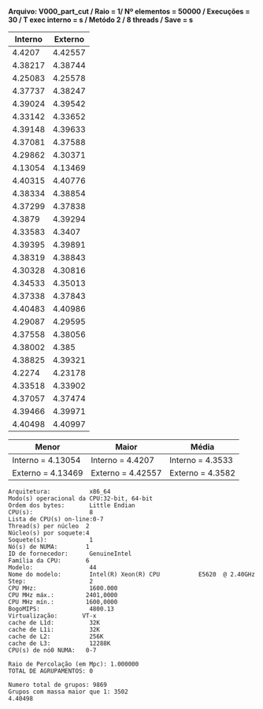 **Arquivo: V000_part_cut / Raio = 1/ Nº elementos = 50000 / Execuções = 30 / T exec interno = s / Metódo 2 / 8 threads / Save = s**
 
| Interno | Externo |
|---------| ------- |
|4.4207|4.42557|
|4.38217|4.38744|
|4.25083|4.25578|
|4.37737|4.38247|
|4.39024|4.39542|
|4.33142|4.33652|
|4.39148|4.39633|
|4.37081|4.37588|
|4.29862|4.30371|
|4.13054|4.13469|
|4.40315|4.40776|
|4.38334|4.38854|
|4.37299|4.37838|
|4.3879|4.39294|
|4.33583|4.3407|
|4.39395|4.39891|
|4.38319|4.38843|
|4.30328|4.30816|
|4.34533|4.35013|
|4.37338|4.37843|
|4.40483|4.40986|
|4.29087|4.29595|
|4.37558|4.38056|
|4.38002|4.385|
|4.38825|4.39321|
|4.2274|4.23178|
|4.33518|4.33902|
|4.37057|4.37474|
|4.39466|4.39971|
|4.40498|4.40997|

|Menor|Maior|Média|
|------|------|------|
|Interno = 4.13054|Interno = 4.4207|Interno = 4.3533|
|Externo = 4.13469|Externo = 4.42557|Externo = 4.3582|
```<code>
Arquitetura:           x86_64
Modo(s) operacional da CPU:32-bit, 64-bit
Ordem dos bytes:       Little Endian
CPU(s):                8
Lista de CPU(s) on-line:0-7
Thread(s) per núcleo  2
Núcleo(s) por soquete:4
Soquete(s):            1
Nó(s) de NUMA:        1
ID de fornecedor:      GenuineIntel
Família da CPU:       6
Modelo:                44
Nome do modelo:        Intel(R) Xeon(R) CPU           E5620  @ 2.40GHz
Step:                  2
CPU MHz:               1600.000
CPU MHz máx.:         2401,0000
CPU MHz mín.:         1600,0000
BogoMIPS:              4800.13
Virtualização:       VT-x
cache de L1d:          32K
cache de L1i:          32K
cache de L2:           256K
cache de L3:           12288K
CPU(s) de nó0 NUMA:   0-7

Raio de Percolação (em Mpc): 1.000000 
TOTAL DE AGRUPAMENTOS: 0  

Numero total de grupos: 9869 
Grupos com massa maior que 1: 3502 
4.40498